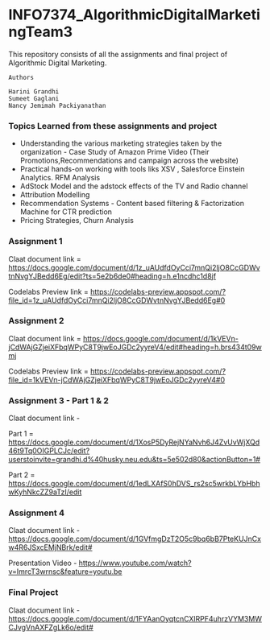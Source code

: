 # INFO7374_AlgorithmicDigitalMarketingTeam3

This repository consists of all the assignments and final project of Algorithmic Digital Marketing.

```
Authors

Harini Grandhi
Sumeet Gaglani
Nancy Jemimah Packiyanathan
```

<h3> Topics Learned from these assignments and project </h3>

* Understanding the various marketing strategies taken by the organization - Case Study of Amazon Prime Video (Their Promotions,Recommendations and campaign across the website)
* Practical hands-on working with tools liks XSV , Salesforce Einstein Analytics. RFM Analysis 
* AdStock Model and the adstock effects of the TV and Radio channel
* Attribution Modelling 
* Recommendation Systems - Content based filtering & Factorization Machine for CTR prediction
* Pricing Strategies, Churn Analysis

<h3> Assignment 1 </h3>

Claat document link = https://docs.google.com/document/d/1z_uAUdfdOyCci7mnQi2ljO8CcGDWvtnNvgYJBedd6Eg/edit?ts=5e2b6de0#heading=h.e1ncdhc1d8jf

Codelabs Preview link = https://codelabs-preview.appspot.com/?file_id=1z_uAUdfdOyCci7mnQi2ljO8CcGDWvtnNvgYJBedd6Eg#0

<h3> Assignment 2 </h3
  
Claat document link = https://docs.google.com/document/d/1kVEVn-jCdWAjGZjeiXFbqWPyC8T9jwEoJGDc2yyreV4/edit#heading=h.brs434t09wmj

Codelabs Preview link = https://codelabs-preview.appspot.com/?file_id=1kVEVn-jCdWAjGZjeiXFbqWPyC8T9jwEoJGDc2yyreV4#0

<h3> Assignment 3 - Part 1 & 2 </h3>
Claat document link - 

Part 1 = https://docs.google.com/document/d/1XosP5DyRejNYaNvh6J4ZvUvWjXQd46t9Tq0OIGPLCJc/edit?userstoinvite=grandhi.d%40husky.neu.edu&ts=5e502d80&actionButton=1# 

Part 2 = https://docs.google.com/document/d/1edLXAfS0hDVS_rs2sc5wrkbLYbHbhwKyhNkcZZ9aTzI/edit

<h3> Assignment 4 </h3>

Claat document link - https://docs.google.com/document/d/1GVfmgDzT2O5c9bq6bB7PteKUJnCxw4R6JSxcEMjNBrk/edit#

Presentation Video - https://www.youtube.com/watch?v=ImrcT3wrnsc&feature=youtu.be

<h3> Final Project </h3>

Claat document link - https://docs.google.com/document/d/1FYAanOyqtcnCXlRPF4uhrzVYM3MWCJvgVnAXFZgLk6o/edit#
